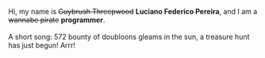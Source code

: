Hi, my name is ~~Guybrush Threepwood~~ **Luciano Federico Pereira**, and I am a ~~wannabe pirate~~ **programmer**.<br><br>A short song: 572 bounty of doubloons gleams in the sun, a treasure hunt has just begun! Arrr!

